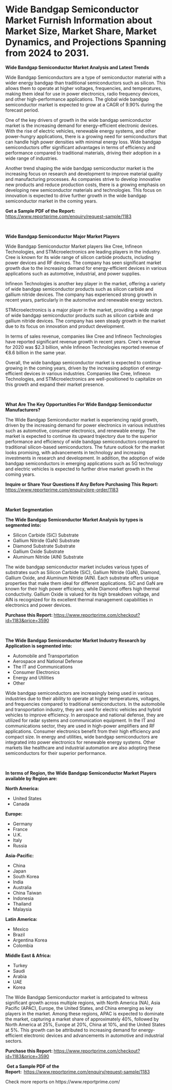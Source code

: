 <p><h1>Wide Bandgap Semiconductor Market Furnish Information about Market Size, Market Share, Market Dynamics, and Projections Spanning from 2024 to 2031.</h1></p><p><strong>Wide Bandgap Semiconductor Market Analysis and Latest Trends</strong></p>
<p><p>Wide Bandgap Semiconductors are a type of semiconductor material with a wider energy bandgap than traditional semiconductors such as silicon. This allows them to operate at higher voltages, frequencies, and temperatures, making them ideal for use in power electronics, radio frequency devices, and other high-performance applications. The global wide bandgap semiconductor market is expected to grow at a CAGR of 9.90% during the forecast period.</p><p>One of the key drivers of growth in the wide bandgap semiconductor market is the increasing demand for energy-efficient electronic devices. With the rise of electric vehicles, renewable energy systems, and other power-hungry applications, there is a growing need for semiconductors that can handle high power densities with minimal energy loss. Wide bandgap semiconductors offer significant advantages in terms of efficiency and performance compared to traditional materials, driving their adoption in a wide range of industries.</p><p>Another trend shaping the wide bandgap semiconductor market is the increasing focus on research and development to improve material quality and manufacturing processes. As companies strive to develop innovative new products and reduce production costs, there is a growing emphasis on developing new semiconductor materials and technologies. This focus on innovation is expected to drive further growth in the wide bandgap semiconductor market in the coming years.</p></p>
<p><strong>Get a Sample PDF of the Report:&nbsp;</strong> <a href="https://www.reportprime.com/enquiry/request-sample/1183">https://www.reportprime.com/enquiry/request-sample/1183</a></p>
<p>&nbsp;</p>
<p><strong>Wide Bandgap Semiconductor Major Market Players</strong></p>
<p><p>Wide Bandgap Semiconductor Market players like Cree, Infineon Technologies, and STMicroelectronics are leading players in the industry. Cree is known for its wide range of silicon carbide products, including power devices and RF devices. The company has seen significant market growth due to the increasing demand for energy-efficient devices in various applications such as automotive, industrial, and power supplies.</p><p>Infineon Technologies is another key player in the market, offering a variety of wide bandgap semiconductor products such as silicon carbide and gallium nitride devices. The company has experienced strong growth in recent years, particularly in the automotive and renewable energy sectors.</p><p>STMicroelectronics is a major player in the market, providing a wide range of wide bandgap semiconductor products such as silicon carbide and gallium nitride devices. The company has seen steady growth in the market due to its focus on innovation and product development.</p><p>In terms of sales revenue, companies like Cree and Infineon Technologies have reported significant revenue growth in recent years. Cree's revenue for 2020 was $2.3 billion, while Infineon Technologies reported revenue of €8.6 billion in the same year.</p><p>Overall, the wide bandgap semiconductor market is expected to continue growing in the coming years, driven by the increasing adoption of energy-efficient devices in various industries. Companies like Cree, Infineon Technologies, and STMicroelectronics are well-positioned to capitalize on this growth and expand their market presence.</p></p>
<p>&nbsp;</p>
<p><strong>What Are The Key Opportunities For Wide Bandgap Semiconductor Manufacturers?</strong></p>
<p><p>The Wide Bandgap Semiconductor market is experiencing rapid growth, driven by the increasing demand for power electronics in various industries such as automotive, consumer electronics, and renewable energy. The market is expected to continue its upward trajectory due to the superior performance and efficiency of wide bandgap semiconductors compared to traditional silicon-based semiconductors. The future outlook for the market looks promising, with advancements in technology and increasing investments in research and development. In addition, the adoption of wide bandgap semiconductors in emerging applications such as 5G technology and electric vehicles is expected to further drive market growth in the coming years.</p></p>
<p><strong>Inquire or Share Your Questions If Any Before Purchasing This Report:</strong> <a href="https://www.reportprime.com/enquiry/pre-order/1183">https://www.reportprime.com/enquiry/pre-order/1183</a></p>
<p>&nbsp;</p>
<p><strong>Market Segmentation</strong></p>
<p><strong>The Wide Bandgap Semiconductor Market Analysis by types is segmented into:</strong></p>
<p><ul><li>Silicon Carbide (SiC) Substrate</li><li>Gallium Nitride (GaN) Substrate</li><li>Diamond Substrate Substrate</li><li>Gallium Oxide Substrate</li><li>Aluminum Nitride (AIN) Substrate</li></ul></p>
<p><p>The wide bandgap semiconductor market includes various types of substrates such as Silicon Carbide (SiC), Gallium Nitride (GaN), Diamond, Gallium Oxide, and Aluminum Nitride (AlN). Each substrate offers unique properties that make them ideal for different applications. SiC and GaN are known for their high power efficiency, while Diamond offers high thermal conductivity. Gallium Oxide is valued for its high breakdown voltage, and AlN is recognized for its excellent thermal management capabilities in electronics and power devices.</p></p>
<p><strong>Purchase this Report:&nbsp;</strong><a href="https://www.reportprime.com/checkout?id=1183&price=3590">https://www.reportprime.com/checkout?id=1183&price=3590</a></p>
<p>&nbsp;</p>
<p><strong>The Wide Bandgap Semiconductor Market Industry Research by Application is segmented into:</strong></p>
<p><ul><li>Automobile and Transportation</li><li>Aerospace and National Defense</li><li>The IT and Communications</li><li>Consumer Electronics</li><li>Energy and Utilities</li><li>Other</li></ul></p>
<p><p>Wide bandgap semiconductors are increasingly being used in various industries due to their ability to operate at higher temperatures, voltages, and frequencies compared to traditional semiconductors. In the automobile and transportation industry, they are used for electric vehicles and hybrid vehicles to improve efficiency. In aerospace and national defense, they are utilized for radar systems and communication equipment. In the IT and communications sector, they are used in high-power amplifiers and RF applications. Consumer electronics benefit from their high efficiency and compact size. In energy and utilities, wide bandgap semiconductors are integrated into power electronics for renewable energy systems. Other markets like healthcare and industrial automation are also adopting these semiconductors for their superior performance.</p></p>
<p>&nbsp;</p>
<p><strong>In terms of Region, the Wide Bandgap Semiconductor Market Players available by Region are:</strong></p>
<p>
    <p> <strong> North America: </strong>
        <ul>
            <li>United States</li>
            <li>Canada</li>
        </ul>
        </p> 
    <p> <strong> Europe: </strong>
        <ul>
            <li>Germany</li>
            <li>France</li>
            <li>U.K.</li>
            <li>Italy</li>
            <li>Russia</li>
        </ul>
        </p> 
    <p> <strong> Asia-Pacific: </strong>
        <ul>
            <li>China</li>
            <li>Japan</li>
            <li>South Korea</li>
            <li>India</li>
            <li>Australia</li>
            <li>China Taiwan</li>
            <li>Indonesia</li>
            <li>Thailand</li>
            <li>Malaysia</li>
        </ul>
        </p> 
    <p> <strong> Latin America: </strong>
        <ul>
            <li>Mexico</li>
            <li>Brazil</li>
            <li>Argentina Korea</li>
            <li>Colombia</li>
        </ul>
        </p> 
    <p> <strong> Middle East & Africa: </strong>
        <ul>
            <li>Turkey</li>
            <li>Saudi</li>
            <li>Arabia</li>
            <li>UAE</li>
            <li>Korea</li>
        </ul>
    </p>
    </p>
<p><p>The Wide Bandgap Semiconductor market is anticipated to witness significant growth across multiple regions, with North America (NA), Asia Pacific (APAC), Europe, the United States, and China emerging as key players in the market. Among these regions, APAC is expected to dominate the market, capturing a market share of approximately 40%, followed by North America at 25%, Europe at 20%, China at 10%, and the United States at 5%. This growth can be attributed to increasing demand for energy-efficient electronic devices and advancements in automotive and industrial sectors.</p></p>
<p><strong>Purchase this Report: </strong><a href="https://www.reportprime.com/checkout?id=1183&price=3590">https://www.reportprime.com/checkout?id=1183&price=3590</a></p>
<p>&nbsp;<strong>Get a Sample PDF of the Report:&nbsp;&nbsp;</strong><a href="https://www.reportprime.com/enquiry/request-sample/1183">https://www.reportprime.com/enquiry/request-sample/1183</a></p>
<p><strong></strong></p>
<p>Check more reports on https://www.reportprime.com/</p>